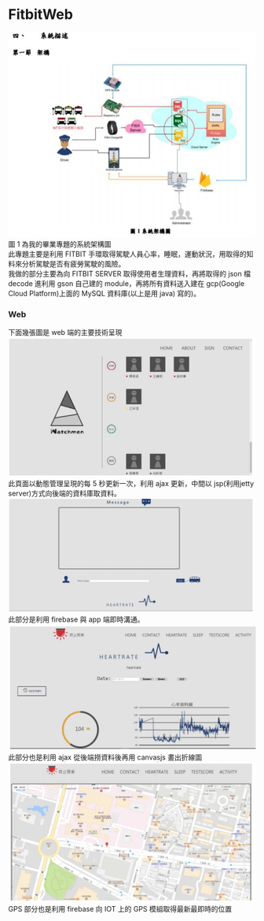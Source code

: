 # FitbitWeb

![image](https://github.com/a121529392/FitbitWeb/blob/master/fitbitweb_image/ar.PNG)
圖 1 為我的畢業專題的系統架構圖  
此專題主要是利用 FITBIT 手環取得駕駛人員心率，睡眠，運動狀況，用取得的知料來分析駕駛是否有疲勞駕駛的風險。  
我做的部分主要為向 FITBIT SERVER 取得使用者生理資料，再將取得的 json 檔decode 進利用 gson 自己建的 module，再將所有資料送入建在 gcp(Google Cloud Platform)上面的 MySQL 資料庫(以上是用 java)   寫的)。
### Web
下面幾張圖是 web 端的主要技術呈現  
![image](https://github.com/a121529392/FitbitWeb/blob/master/fitbitweb_image/web.PNG)
此頁面以動態管理呈現的每 5 秒更新一次，利用 ajax 更新，中間以 jsp(利用jetty server)方式向後端的資料庫取資料。  
![image](https://github.com/a121529392/FitbitWeb/blob/master/fitbitweb_image/mes.PNG)
此部分是利用 firebase 與 app 端即時溝通。  
![image](https://github.com/a121529392/FitbitWeb/blob/master/fitbitweb_image/vis.PNG)
此部分也是利用 ajax 從後端撈資料後再用 canvasjs 畫出折線圖  
![image](https://github.com/a121529392/FitbitWeb/blob/master/fitbitweb_image/map.PNG)
GPS 部分也是利用 firebase 向 IOT 上的 GPS 模組取得最新最即時的位置
